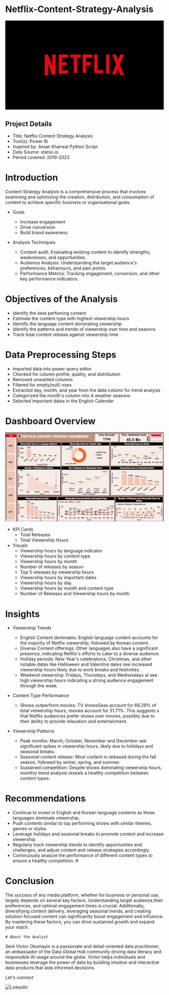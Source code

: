 # Netflix-Content-Strategy-Analysis
![](https://github.com/VictorOkomayin/Files/blob/main/images%20(4).png)

## Project Details
- Title: Netflix Content Strategy Analysis 
- Tool(s): Power Bi
- Inspired by: Aman Kharwal Python Script 
- Data Source: statso.io
- Period covered: 2019-2023

# Introduction 
Content Strategy Analysis is a comprehensive process that involves examining and optimizing the creation, distribution, and consumption of content to achieve specific business or organisational goals.

- Goals
   - Increase engagement
   - Drive conversion
   - Build brand awareness

- Analysis Techniques
   - Content audit: Evaluating existing content to identify strengths, weaknesses, and opportunities.
   - Audience Analysis: Understanding the target audience's preferences, behaviours, and pain points.
   - Performance Metrics: Tracking engagement, conversion, and other key performance indicators.

# Objectives of the Analysis 
- Identify the best perfoming content
- Estimate the content type with highest viewership hours
- Identify the language content dominating viewership
- Identify the patterns and trends of viewership over time and seasons
- Track total content release against viewership time

# Data Preprocessing Steps
- Imported data into power query editor
- Checked for column profile, quality, and distribution
- Removed unwanted columns
- Filtered for empty(null) rows
- Extracted day, month, and year from the date column for trend analysis
- Categorized the month's column into 4 weather seasons
- Selected important dates in the English Calendar

# Dashboard Overview

![](https://github.com/VictorOkomayin/Files/blob/main/netflix1_020832.jpg)

 - KPI Cards
   - Total Releases
   - Total Viewership Hours
 - Visuals
   - Viewership hours by language indicator
   - Viewership hours by content type
   - Viewership hours by month
   - Number of releases by season
   - Top 5 releases by viewership hours
   - Viewership hours by important dates
   - Viewership hours by day
   - Viewership hours by month and content type
   - Number of Releases and Viewership hours by month

# Insights 

- Viewership Trends
   - English Content dominates: English language content accounts for the majority of Netflix viewership, followed by   Korean content.
   - Diverse Content offerings: Other languages also have a significant presence, indicating Netflix's efforts to cater to a diverse audience.
   - Holiday periods: New Year's celebrations, Christmas, and other notable dates like Halloween and Valentine dates see increased viewership hours likely due to work breaks and festivities.
   - Weekend viewership: Fridays, Thursdays, and Wednesdays al see high viewership hours indicating a strong audience engagement through the week.
   
- Content Type Performance
   - Shows outperform movies: TV showsSeas account for 68.29% of total viewership hours, movies account for 31.71%. This suggests s that Netflix audiences prefer shows over movies, possibly due to their ability to provide relaxation and entertainment.
   
- Viewership Patterns
   - Peak months: March, October, November and December see significant spikes in viewership hours, likely due to holidays and seasonal breaks.
   - Seasonal content release: Most content is released during the fall season, followed by winter, spring, and summer.
   - Sustained competition: Despite shows dominating viewership hours, monthly trend analysis reveals a healthy competition between content types.
 
# Recommendations 
  - Continue to invest in English and Korean language contents as these languages dominate viewership.
  - Push contents similar to top performing shows with similar themes, genres or styles.
  - Leverage holidays and seasonal breaks to promote content and increase viewership.
  - Regularly track viewership trends to identify opportunities and challenges, and adjust content and release strategies accordingly.
  - Continuously analyze the performance of different content types to ensure a healthy competition. # 

# Conclusion 
The success of any media platform, whether for business or personal use, largely depends on several key factors. Understanding target audience,their preferences, and optimal engagement times is crucial. Additionally, diversifying content delivery, leveraging seasonal trends, and creating solution-focused content can significantly boost engagement and influence. By mastering these factors, you can drive sustained growth and expand your reach.

    # About the Analyst
 Seré Victor Okomayin is a passionate and detail-oriented data practitioner, an ambassador of the Data Global Hub community driving data literacy and responsible AI usage around the globe. Victor helps individuals and businesses leverage the power of data by building intuitive and interactive data products that aids informed decisions. 

 Let's connect 

 ![LinkedIn](https://www.linkedin.com/in/victorokomayin?utm_source=share&utm_campaign=share_via&utm_content=profile&utm_medium=android_app)
